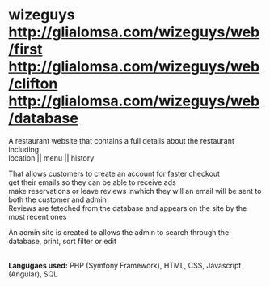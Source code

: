 wizeguys http://glialomsa.com/wizeguys/web/first
http://glialomsa.com/wizeguys/web/clifton
http://glialomsa.com/wizeguys/web/database
========
A restaurant website that contains a full details about the restaurant including:
<br>location || menu || history
<br>

That allows customers to create an account for faster checkout<br>
get their emails so they can be able to receive ads<br>
make reservations or leave reviews inwhich they will an email will be sent to both the customer and admin
<br>Reviews are feteched from the database and appears on the site by the most recent ones


An admin site is created to allows the admin to search through the database, print, sort filter or edit


 

<br><b>Langugaes used:</b> PHP (Symfony Framework), HTML, CSS, Javascript (Angular), SQL
